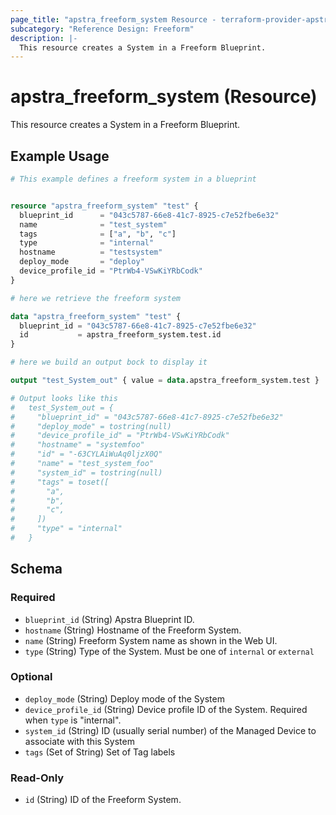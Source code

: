 ```yaml
---
page_title: "apstra_freeform_system Resource - terraform-provider-apstra"
subcategory: "Reference Design: Freeform"
description: |-
  This resource creates a System in a Freeform Blueprint.
---
```


# apstra_freeform_system (Resource)

This resource creates a System in a Freeform Blueprint.


## Example Usage

```terraform
# This example defines a freeform system in a blueprint


resource "apstra_freeform_system" "test" {
  blueprint_id      = "043c5787-66e8-41c7-8925-c7e52fbe6e32"
  name              = "test_system"
  tags              = ["a", "b", "c"]
  type              = "internal"
  hostname          = "testsystem"
  deploy_mode       = "deploy"
  device_profile_id = "PtrWb4-VSwKiYRbCodk"
}

# here we retrieve the freeform system

data "apstra_freeform_system" "test" {
  blueprint_id = "043c5787-66e8-41c7-8925-c7e52fbe6e32"
  id           = apstra_freeform_system.test.id
}

# here we build an output bock to display it

output "test_System_out" { value = data.apstra_freeform_system.test }

# Output looks like this
#   test_System_out = {
#     "blueprint_id" = "043c5787-66e8-41c7-8925-c7e52fbe6e32"
#     "deploy_mode" = tostring(null)
#     "device_profile_id" = "PtrWb4-VSwKiYRbCodk"
#     "hostname" = "systemfoo"
#     "id" = "-63CYLAiWuAq0ljzX0Q"
#     "name" = "test_system_foo"
#     "system_id" = tostring(null)
#     "tags" = toset([
#       "a",
#       "b",
#       "c",
#     ])
#     "type" = "internal"
#   }
```

<!-- schema generated by tfplugindocs -->
## Schema

### Required

- `blueprint_id` (String) Apstra Blueprint ID.
- `hostname` (String) Hostname of the Freeform System.
- `name` (String) Freeform System name as shown in the Web UI.
- `type` (String) Type of the System. Must be one of `internal` or `external`

### Optional

- `deploy_mode` (String) Deploy mode of the System
- `device_profile_id` (String) Device profile ID of the System. Required when `type` is "internal".
- `system_id` (String) ID (usually serial number) of the Managed Device to associate with this System
- `tags` (Set of String) Set of Tag labels

### Read-Only

- `id` (String) ID of the Freeform System.



